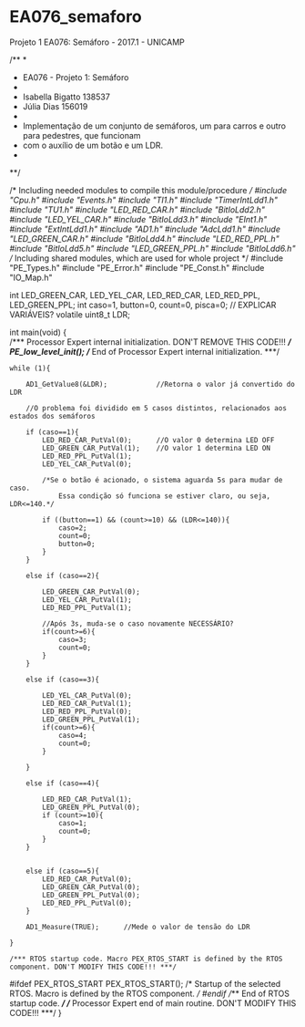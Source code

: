 # EA076_semaforo
Projeto 1 EA076: Semáforo - 2017.1 - UNICAMP

/**
 *
 * EA076 - Projeto 1: Semáforo
 * 
 * Isabella Bigatto		138537
 * Júlia Dias			156019
 * 
 * Implementação de um conjunto de semáforos, um para carros e outro para pedestres, que funcionam
 * com o auxílio de um botão e um LDR. 
 * 
 **/

/* Including needed modules to compile this module/procedure */
#include "Cpu.h"
#include "Events.h"
#include "TI1.h"
#include "TimerIntLdd1.h"
#include "TU1.h"
#include "LED_RED_CAR.h"
#include "BitIoLdd2.h"
#include "LED_YEL_CAR.h"
#include "BitIoLdd3.h"
#include "EInt1.h"
#include "ExtIntLdd1.h"
#include "AD1.h"
#include "AdcLdd1.h"
#include "LED_GREEN_CAR.h"
#include "BitIoLdd4.h"
#include "LED_RED_PPL.h"
#include "BitIoLdd5.h"
#include "LED_GREEN_PPL.h"
#include "BitIoLdd6.h"
/* Including shared modules, which are used for whole project */
#include "PE_Types.h"
#include "PE_Error.h"
#include "PE_Const.h"
#include "IO_Map.h"

int LED_GREEN_CAR, LED_YEL_CAR, LED_RED_CAR, LED_RED_PPL, LED_GREEN_PPL;
int caso=1, button=0, count=0, pisca=0;		//	EXPLICAR VARIÁVEIS?
volatile uint8_t LDR;

int main(void)
{	
	/*** Processor Expert internal initialization. DON'T REMOVE THIS CODE!!! ***/
	PE_low_level_init();
	/*** End of Processor Expert internal initialization.                    ***/

	while (1){

		AD1_GetValue8(&LDR); 			//Retorna o valor já convertido do LDR

		//O problema foi dividido em 5 casos distintos, relacionados aos estados dos semáforos

		if (caso==1){
			LED_RED_CAR_PutVal(0);		//O valor 0 determina LED OFF
			LED_GREEN_CAR_PutVal(1);	//O valor 1 determina LED ON
			LED_RED_PPL_PutVal(1);
			LED_YEL_CAR_PutVal(0);

			/*Se o botão é acionado, o sistema aguarda 5s para mudar de caso.
				Essa condição só funciona se estiver claro, ou seja, LDR<=140.*/
			
			if ((button==1) && (count>=10) && (LDR<=140)){
				caso=2;
				count=0;
				button=0;
			}
		}	

		else if (caso==2){

			LED_GREEN_CAR_PutVal(0);
			LED_YEL_CAR_PutVal(1);
			LED_RED_PPL_PutVal(1);
			
			//Após 3s, muda-se o caso novamente NECESSÁRIO?
			if(count>=6){
				caso=3;
				count=0;
			}
		}

		else if (caso==3){

			LED_YEL_CAR_PutVal(0);
			LED_RED_CAR_PutVal(1);
			LED_RED_PPL_PutVal(0);
			LED_GREEN_PPL_PutVal(1);
			if(count>=6){
				caso=4;
				count=0;
			}

		}

		else if (caso==4){

			LED_RED_CAR_PutVal(1);
			LED_GREEN_PPL_PutVal(0);
			if (count>=10){
				caso=1;
				count=0;
			}
		}


		else if (caso==5){
			LED_RED_CAR_PutVal(0);
			LED_GREEN_CAR_PutVal(0);
			LED_GREEN_PPL_PutVal(0);
			LED_RED_PPL_PutVal(0);
		}

		AD1_Measure(TRUE);		//Mede o valor de tensão do LDR

	}

	/*** RTOS startup code. Macro PEX_RTOS_START is defined by the RTOS component. DON'T MODIFY THIS CODE!!! ***/
#ifdef PEX_RTOS_START
	PEX_RTOS_START();                  /* Startup of the selected RTOS. Macro is defined by the RTOS component. */
#endif
	/*** End of RTOS startup code.  ***/
	/*** Processor Expert end of main routine. DON'T MODIFY THIS CODE!!! ***/
}

